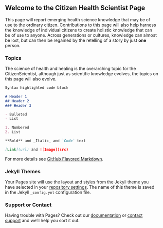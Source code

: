 ## Welcome to the Citizen Health Scientist Page

This page will report emerging health science knowledge that may be of use to the ordinary citizen. Contributions to this page will also help harness the knowledge of individual citizens to create holistic knowledge that can be of use to anyone. Across generations or cultures, knowledge can almost be lost, but can then be regained by the retelling of a story by just **one** person. 

### Topics

The science of health and healing is the overarching topic for the CitizenScientist, although just as scientific knowledge evolves, the topics on this page will also evolve. 

```markdown
Syntax highlighted code block

# Header 1
## Header 2
### Header 3

- Bulleted
- List

1. Numbered
2. List

**Bold** and _Italic_ and `Code` text

[Link](url) and ![Image](src)
```

For more details see [GitHub Flavored Markdown](https://guides.github.com/features/mastering-markdown/).

### Jekyll Themes

Your Pages site will use the layout and styles from the Jekyll theme you have selected in your [repository settings](https://github.com/CitizenScientist/CitizenScientist/settings). The name of this theme is saved in the Jekyll `_config.yml` configuration file.

### Support or Contact

Having trouble with Pages? Check out our [documentation](https://help.github.com/categories/github-pages-basics/) or [contact support](https://github.com/contact) and we’ll help you sort it out.
